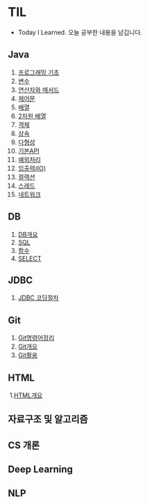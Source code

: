 # TIL
- Today I Learned. 오늘 공부한 내용을 남깁니다.

## Java
1. [프로그래밍 기초](./Java/Java01_프로그래밍기초.md)
2. [변수](./Java/Java02_변수.md)
3. [연산자와 메서드](./Java/Java03_연산자와메서드.md)
4. [제어문](./Java/Java04_제어문.md)
5. [배열](./Java/Java05_배열.md)
6. [2차원 배열](./Java/Java06_2차원배열.md)
7. [객체](./Java/Java07_객체.md)
8. [상속](./Java/Java09_상속.md)
9. [다형성](./Java/Java10_다형성.md)
10. [기본API](./Java/Java11_기본API.md)
11. [예외처리](./Java/Java12_예외처리(Exception).md)
12. [입출력(IO)](./Java/Java13_입출력(IO).md)
13. [컬렉션](./Java/Java14_컬렉션(Collection).md)
14. [스레드](./Java/Java15_스레드.md)
15. [네트워크](./Java/Java16_네트워크.md)


## DB

1. [DB개요](./DB/DB01_DB개요.md)
2. [SQL](./DB/DB02_SQL.md)
2. [함수](./DB/DB03_함수.md)
2. [SELECT](./DB/DB04_SELECT.md)

## JDBC
1. [JDBC 코딩절차](./JDBC/DB01_JDBC.md)

## Git

1. [Git명령어정리](./Git/00Git명령어정리.md)
2. [Git개요](./Git/01Git개요.md)
3. [Git활용](./Git/02Git활용.md)

## HTML

​	1.[HTML개요](./HTML/HTML01_HTML개요.md)

## 자료구조 및 알고리즘

## CS 개론

## Deep Learning

## NLP